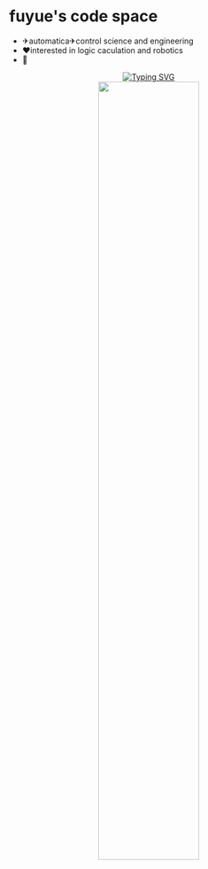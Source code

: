 # fuyue's code space
- ✈automatica✈control science and engineering
- ❤interested in logic caculation and robotics
- 🤗
<div align="center"> <a href="https://git.io/typing-svg"><img src="https://readme-typing-svg.demolab.com?font=Fira+Code&pause=1000&color=F72713D7&center=true&vCenter=true&width=435&lines=Good+Good+DAY%E2%98%80" alt="Typing SVG" /></a>





<div align="center">
<img src=https://user-images.githubusercontent.com/43753416/191948912-e1de4891-1215-48af-9a12-e468c07fe0cf.png  width=60%/>
</div>



